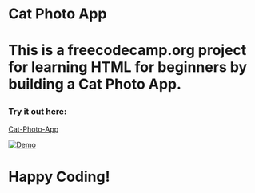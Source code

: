 <h1>Cat Photo App<h1>
<p>This is a freecodecamp.org project for learning HTML for beginners by building a Cat Photo App.</p>
<h3>Try it out here:</h3>
<a href="https://www.freecodecamp.org/learn/2022/responsive-web-design/#learn-html-by-building-a-cat-photo-app">Cat-Photo-App</a>
  
[![Demo](https://github.com/Mercy30-eng/Web-Development/assets/85012190/171ce92d-24b7-48ff-af61-fd3703f3ef4a)](https://github.com/Mercy30-eng/Web-Development/assets/85012190/c50141e1-f412-482a-b9eb-bbe6720c5f24)

Happy Coding!
===============================================================

